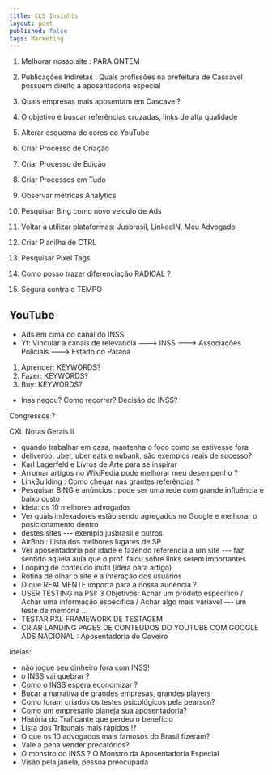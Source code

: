 ```yaml
---
title: CLS Insights
layout: post
published: false
tags: Marketing
---
```


1. Melhorar nosso site : PARA ONTEM
2. Publicações Indiretas : Quais profissões na prefeitura de Cascavel possuem direito a aposentadoria especial
3. Quais empresas mais aposentam em Cascavel? 
4. O objetivo é buscar referências cruzadas, links de alta qualidade
5. Alterar esquema de cores do YouTube

1. Criar Processo de Criação
2. Criar Processo de Edição
3. Criar Processos em Tudo 

1. Observar métricas Analytics
2. Pesquisar Bing como novo veículo de Ads
3. Voltar a utilizar plataformas: Jusbrasil, LinkedIN, Meu Advogado 

1. Criar Planilha de CTRL 
2. Pesquisar Pixel Tags

1. Como posso trazer diferenciação RADICAL ? 
2. Segura contra o TEMPO 


## YouTube 
- Ads em cima do canal do INSS
- Yt: Vincular a canais de relevancia ---> INSS ---> Associações Policiais ---> Estado do Paraná 
1. Aprender: KEYWORDS?
2. Fazer: KEYWORDS? 
3. Buy: KEYWORDS? 
- Inss negou? Como recorrer? Decisão do INSS? 


Congressos ? 


CXL Notas Gerais ll
- quando trabalhar em casa, mantenha o foco como se estivesse fora
- deliveroo, uber, uber eats e nubank, são exemplos reais de sucesso? 
- Karl Lagerfeld e Livros de Arte para se inspirar
- Arrumar artigos no WikiPedia pode melhorar meu desempenho ? 
- LinkBuilding : Como chegar nas grantes referências ? 
- Pesquisar BING e anúncios : pode ser uma rede com grande influência e baixo custo
- Ideia: os 10 melhores advogados
- Ver quais indexadores estão sendo agregados no Google e melhorar o posicionamento dentro
- destes sites --- exemplo jusbrasil e outros
- AirBnb : Lista dos melhores lugares de SP
- Ver aposentadoria por idade e fazendo referencia a um site --- faz sentido aquela aula que o prof. falou sobre links serem importantes 
- Looping de conteúdo inútil (ideia para artigo)
- Rotina de olhar o site e a interação dos usuários
- O que REALMENTE importa para a nossa audência ?
- USER TESTING na PSI: 3 Objetivos: Achar um produto específico / Achar uma informação específica / Achar algo mais váriavel --- um teste de memória ...
- TESTAR PXL FRAMEWORK DE TESTAGEM
- CRIAR LANDING PAGES DE CONTEÚDOS DO YOUTUBE COM GOOGLE ADS NACIONAL : Aposentadoria do Coveiro





Ideias:
  - não jogue seu dinheiro fora com INSS!
  - o INSS vai quebrar ?
  - Como o INSS espera economizar ?
  - Bucar a narrativa de grandes empresas, grandes players
  - Como foram criados os testes psicológicos pela pearson?
  - Como um empresário planeja sua aposentadoria?
  - História do Traficante que perdeu o benefício
  - Lista dos Tribunais mais rápidos !?
  - O que os 10 advogados mais famosos do Brasil fizeram?
  - Vale a pena vender precatórios? 
  - O monstro do INSS ? O Monstro da Aposentadoria Especial 
  - Visão pela janela, pessoa preocupada 